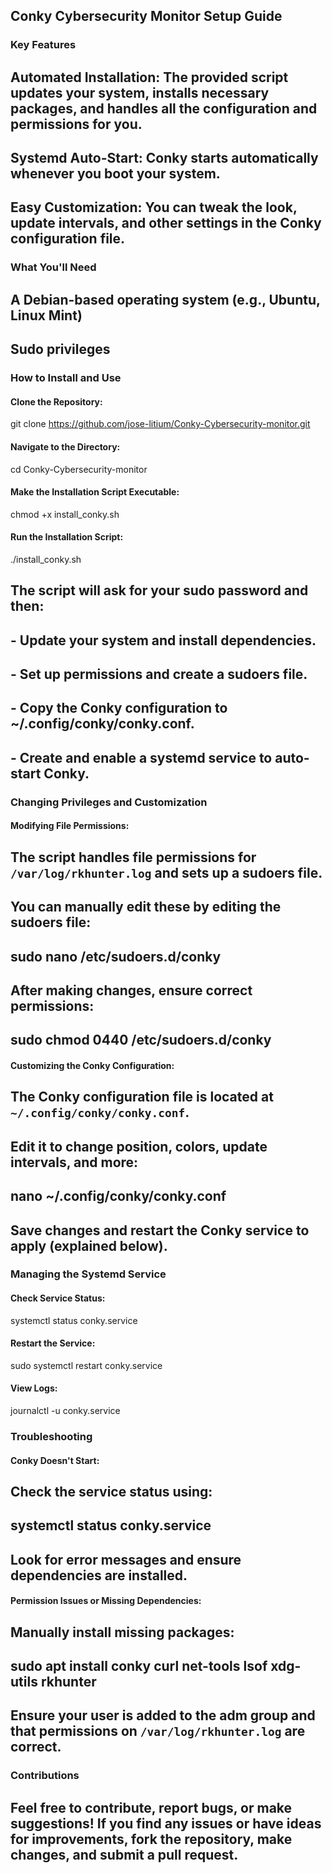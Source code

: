 ## Conky Cybersecurity Monitor Setup Guide

### Key Features

## Automated Installation: The provided script updates your system, installs necessary packages, and handles all the configuration and permissions for you.
## Systemd Auto-Start: Conky starts automatically whenever you boot your system.
## Easy Customization: You can tweak the look, update intervals, and other settings in the Conky configuration file.

### What You'll Need

## A Debian-based operating system (e.g., Ubuntu, Linux Mint)
## Sudo privileges

### How to Install and Use

#### Clone the Repository:
git clone https://github.com/jose-litium/Conky-Cybersecurity-monitor.git

#### Navigate to the Directory:
cd Conky-Cybersecurity-monitor

#### Make the Installation Script Executable:
chmod +x install_conky.sh

#### Run the Installation Script:
./install_conky.sh
## The script will ask for your sudo password and then:
## - Update your system and install dependencies.
## - Set up permissions and create a sudoers file.
## - Copy the Conky configuration to ~/.config/conky/conky.conf.
## - Create and enable a systemd service to auto-start Conky.

### Changing Privileges and Customization

#### Modifying File Permissions:
## The script handles file permissions for `/var/log/rkhunter.log` and sets up a sudoers file.
## You can manually edit these by editing the sudoers file:
## sudo nano /etc/sudoers.d/conky

## After making changes, ensure correct permissions:
## sudo chmod 0440 /etc/sudoers.d/conky

#### Customizing the Conky Configuration:
## The Conky configuration file is located at `~/.config/conky/conky.conf`.
## Edit it to change position, colors, update intervals, and more:
## nano ~/.config/conky/conky.conf

## Save changes and restart the Conky service to apply (explained below).

### Managing the Systemd Service

#### Check Service Status:
systemctl status conky.service

#### Restart the Service:
sudo systemctl restart conky.service

#### View Logs:
journalctl -u conky.service

### Troubleshooting

#### Conky Doesn't Start:
## Check the service status using:
## systemctl status conky.service
## Look for error messages and ensure dependencies are installed.

#### Permission Issues or Missing Dependencies:
## Manually install missing packages:
## sudo apt install conky curl net-tools lsof xdg-utils rkhunter
## Ensure your user is added to the adm group and that permissions on `/var/log/rkhunter.log` are correct.

### Contributions

## Feel free to contribute, report bugs, or make suggestions! If you find any issues or have ideas for improvements, fork the repository, make changes, and submit a pull request.
